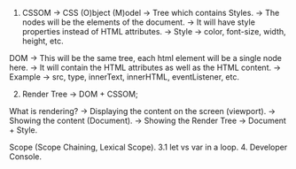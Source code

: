 1. CSSOM -> CSS (O)bject (M)odel
-> Tree which contains Styles.
-> The nodes will be the elements of the document.
-> It will have style properties instead of HTML attributes.
-> Style -> color, font-size, width, height, etc.

DOM -> This will be the same tree, each html element will be a single node here.
-> It will contain the HTML attributes as well as the HTML content.
-> Example -> src, type, innerText, innerHTML, eventListener, etc.

2. Render Tree -> DOM + CSSOM;

What is rendering?
-> Displaying the content on the screen (viewport).
-> Showing the content (Document).
-> Showing the Render Tree -> Document + Style.


Scope (Scope Chaining, Lexical Scope).
3.1 let vs var in a loop.
4. Developer Console.